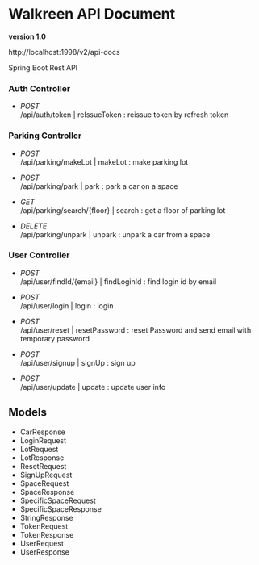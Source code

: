 # Walkreen API Document

**version 1.0**

http://localhost:1998/v2/api-docs

Spring Boot Rest API

### Auth Controller

- *POST* \
/api/auth/token | reIssueToken : reissue token by refresh token

### Parking Controller

- *POST* \
/api/parking/makeLot | makeLot : make parking lot

- *POST* \
/api/parking/park | park : park a car on a space

- *GET* \
/api/parking/search/{floor} | search : get a floor of parking lot 

- *DELETE* \
/api/parking/unpark | unpark : unpark a car from a space

### User Controller

- *POST* \
/api/user/findId/{email} | findLoginId : find login id by email

- *POST* \
/api/user/login | login : login

- *POST* \
/api/user/reset | resetPassword : reset Password and send email with temporary password

- *POST* \
/api/user/signup | signUp : sign up

- *POST* \
/api/user/update | update : update user info


## Models
- CarResponse
- LoginRequest
- LotRequest
- LotResponse
- ResetRequest
- SignUpRequest
- SpaceRequest
- SpaceResponse
- SpecificSpaceRequest
- SpecificSpaceResponse
- StringResponse
- TokenRequest
- TokenResponse
- UserRequest
- UserResponse
